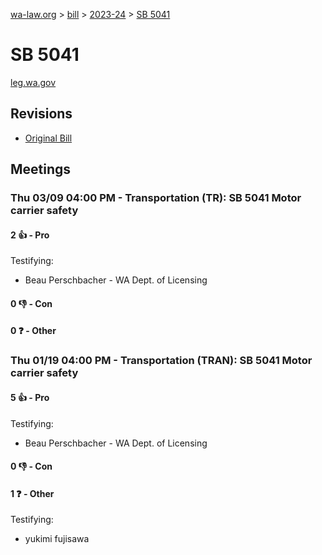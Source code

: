 [wa-law.org](/) > [bill](/bill/) > [2023-24](/bill/2023-24/) > [SB 5041](/bill/2023-24/sb/5041/)

# SB 5041
[leg.wa.gov](https://app.leg.wa.gov/billsummary?BillNumber=5041&Year=2023&Initiative=false)

## Revisions
* [Original Bill](1/)

## Meetings
### Thu 03/09 04:00 PM - Transportation (TR): SB 5041 Motor carrier safety
#### 2 👍 - Pro
Testifying:
* Beau Perschbacher - WA Dept. of Licensing

#### 0 👎 - Con

#### 0 ❓ - Other

### Thu 01/19 04:00 PM - Transportation (TRAN): SB 5041 Motor carrier safety
#### 5 👍 - Pro
Testifying:
* Beau Perschbacher - WA Dept. of Licensing

#### 0 👎 - Con

#### 1 ❓ - Other
Testifying:
* yukimi fujisawa

